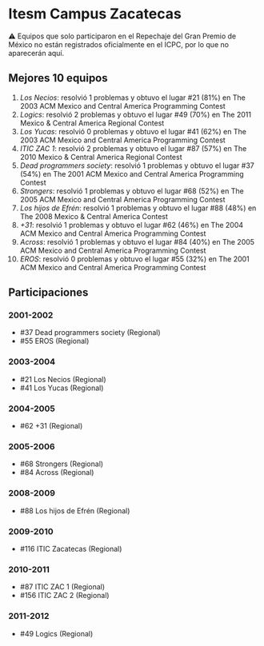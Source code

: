 # Itesm Campus Zacatecas

:warning: Equipos que solo participaron en el Repechaje del Gran Premio de México no están registrados oficialmente en el ICPC, por lo que no aparecerán aquí.

## Mejores 10 equipos

1. _Los Necios_: resolvió 1 problemas y obtuvo el lugar #21 (81%) en The 2003 ACM Mexico and Central America Programming Contest
1. _Logics_: resolvió 2 problemas y obtuvo el lugar #49 (70%) en The 2011 Mexico & Central America Regional Contest
1. _Los Yucas_: resolvió 0 problemas y obtuvo el lugar #41 (62%) en The 2003 ACM Mexico and Central America Programming Contest
1. _ITIC ZAC 1_: resolvió 2 problemas y obtuvo el lugar #87 (57%) en The 2010 Mexico & Central America Regional Contest
1. _Dead programmers society_: resolvió 1 problemas y obtuvo el lugar #37 (54%) en The 2001 ACM Mexico and Central America Programming Contest
1. _Strongers_: resolvió 1 problemas y obtuvo el lugar #68 (52%) en The 2005 ACM Mexico and Central America Programming Contest
1. _Los hijos de Efrén_: resolvió 1 problemas y obtuvo el lugar #88 (48%) en The 2008 Mexico & Central America Contest
1. _+31_: resolvió 1 problemas y obtuvo el lugar #62 (46%) en The 2004 ACM Mexico and Central America Programming Contest
1. _Across_: resolvió 1 problemas y obtuvo el lugar #84 (40%) en The 2005 ACM Mexico and Central America Programming Contest
1. _EROS_: resolvió 0 problemas y obtuvo el lugar #55 (32%) en The 2001 ACM Mexico and Central America Programming Contest

## Participaciones

### 2001-2002

- #37 Dead programmers society (Regional)
- #55 EROS (Regional)

### 2003-2004

- #21 Los Necios (Regional)
- #41 Los Yucas (Regional)

### 2004-2005

- #62 +31 (Regional)

### 2005-2006

- #68 Strongers (Regional)
- #84 Across (Regional)

### 2008-2009

- #88 Los hijos de Efrén (Regional)

### 2009-2010

- #116 ITIC Zacatecas (Regional)

### 2010-2011

- #87 ITIC ZAC 1 (Regional)
- #156 ITIC ZAC 2 (Regional)

### 2011-2012

- #49 Logics (Regional)



